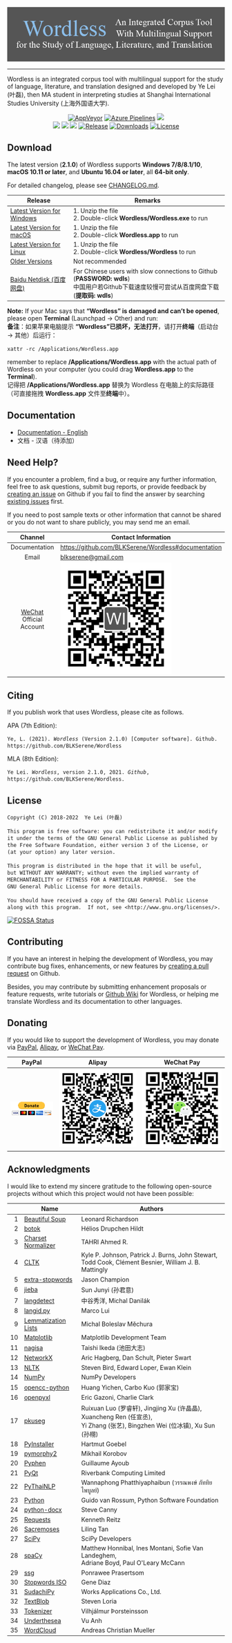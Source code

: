 <!--
# Wordless: README
# Copyright (C) 2018-2022  Ye Lei (叶磊)
#
# This program is free software: you can redistribute it and/or modify
# it under the terms of the GNU General Public License as published by
# the Free Software Foundation, either version 3 of the License, or
# (at your option) any later version.
#
# This program is distributed in the hope that it will be useful,
# but WITHOUT ANY WARRANTY; without even the implied warranty of
# MERCHANTABILITY or FITNESS FOR A PARTICULAR PURPOSE.  See the
# GNU General Public License for more details.
#
# You should have received a copy of the GNU General Public License
# along with this program.  If not, see <http://www.gnu.org/licenses/>.
-->

<div align="center"><img src="/doc/wl_logo.png" alt="logo"></div>

---
Wordless is an integrated corpus tool with multilingual support for the study of language, literature, and translation designed and developed by Ye Lei (叶磊), then MA student in interpreting studies at Shanghai International Studies University (上海外国语大学).

<div align="center">
    <a href="https://ci.appveyor.com/project/BLKSerene/wordless">
        <img src="https://ci.appveyor.com/api/projects/status/github/BLKSerene/Wordless?svg=true" alt="AppVeyor"></a>
    <a href="https://dev.azure.com/blkserene/BLKSerene%20-%20Github/_build/latest?definitionId=1&branchName=main">
        <img src="https://dev.azure.com/blkserene/BLKSerene%20-%20Github/_apis/build/status/BLKSerene.Wordless?branchName=main" alt="Azure Pipelines"></a>
    <a href="https://github.com/BLKSerene/Wordless/actions?query=workflow%3ATests" alt="Github Actions">
        <img src="https://github.com/BLKSerene/Wordless/workflows/Tests/badge.svg"></a>
</div>

<div align="center">
    <a href="https://github.com/BLKSerene/Wordless/actions?query=workflow%3ACodeQL" alt="CodeQL">
        <img src="https://github.com/BLKSerene/Wordless/workflows/CodeQL/badge.svg"></a>
    <a href="https://codecov.io/gh/BLKSerene/Wordless" alt="Codecov">
        <img src="https://codecov.io/gh/BLKSerene/Wordless/branch/main/graph/badge.svg?token=ED6TW92A7G"></a>
    <a href="https://app.fossa.com/projects/git%2Bgithub.com%2FBLKSerene%2FWordless?ref=badge_shield" alt="FOSSA Status">
        <img src="https://app.fossa.com/api/projects/git%2Bgithub.com%2FBLKSerene%2FWordless.svg?type=shield"></a>
    <a href="https://github.com/BLKSerene/Wordless/releases">
        <img src="https://img.shields.io/github/v/release/BLKSerene/Wordless?include_prereleases&label=Release&sort=semver" alt="Release"></a>
    <a href="https://github.com/BLKSerene/Wordless#download">
        <img src="https://img.shields.io/github/downloads/BLKSerene/Wordless/total?label=Downloads" alt="Downloads"></a>
    <a href="https://github.com/BLKSerene/Wordless/blob/main/LICENSE.txt">
        <img src="https://img.shields.io/github/license/BLKSerene/Wordless?label=License" alt="License"></a>
</div>

## Download
The latest version (**2.1.0**) of Wordless supports **Windows 7/8/8.1/10**, **macOS 10.11 or later**, and **Ubuntu 16.04 or later**, all **64-bit only**.

For detailed changelog, please see [CHANGELOG.md](https://github.com/BLKSerene/Wordless/blob/main/src/CHANGELOG.md).

Release|Remarks
-------|------------
[Latest Version for Windows](https://github.com/BLKSerene/Wordless/releases/download/2.1.0/wordless_2.1.0_windows.zip)|1. Unzip the file<br>2. Double-click **Wordless/Wordless.exe** to run
[Latest Version for macOS](https://github.com/BLKSerene/Wordless/releases/download/2.1.0/wordless_2.1.0_macos.zip)|1. Unzip the file<br>2. Double-click **Wordless.app** to run
[Latest Version for Linux](https://github.com/BLKSerene/Wordless/releases/download/2.1.0/wordless_2.1.0_linux.tar.gz)|1. Unzip the file<br>2. Double-click **Wordless/Wordless** to run
[Older Versions](https://github.com/BLKSerene/Wordless/releases)|Not recommended
[Baidu Netdisk (百度网盘)](https://pan.baidu.com/s/1--ZzABrDQBZlZagWlVQMbg)|For Chinese users with slow connections to Github (**PASSWORD: wdls**)<br>中国用户若Github下载速度较慢可尝试从百度网盘下载 (**提取码: wdls**)

**Note:** If your Mac says that **“Wordless” is damaged and can’t be opened**, please open **Terminal** (Launchpad → Other) and run:<br>
**备注**：如果苹果电脑提示 **“Wordless”已损坏，无法打开**，请打开**终端**（启动台 → 其他）后运行：

    xattr -rc /Applications/Wordless.app

remember to replace **/Applications/Wordless.app** with the actual path of Wordless on your computer (you could drag **Wordless.app** to the **Terminal**).<br>
记得把 **/Applications/Wordless.app** 替换为 Wordless 在电脑上的实际路径（可直接拖拽 **Wordless.app** 文件至**终端**中）。

<span id="doc"></span>
## Documentation
- [Documentation - English](https://github.com/BLKSerene/Wordless/blob/main/doc/doc_eng.md)
- 文档 - 汉语（待添加）

## Need Help?
If you encounter a problem, find a bug, or require any further information, feel free to ask questions, submit bug reports, or provide feedback by [creating an issue](https://github.com/BLKSerene/Wordless/issues/new) on Github if you fail to find the answer by searching [existing issues](https://github.com/BLKSerene/Wordless/issues) first.

If you need to post sample texts or other information that cannot be shared or you do not want to share publicly, you may send me an email.

Channel      |Contact Information
:-----------:|-------------------
Documentation|https://github.com/BLKSerene/Wordless#documentation
Email        |blkserene@gmail.com
[WeChat](https://www.wechat.com/en/) Official Account|![WeChat Official Account](/src/imgs/wechat_official_account.jpg)

## Citing
If you publish work that uses Wordless, please cite as follows.

APA (7th Edition):

<pre><code>Ye, L. (2021). <i>Wordless</i> (Version 2.1.0) [Computer software]. Github. https://github.com/BLKSerene/Wordless</code></pre>

MLA (8th Edition):

<pre><code>Ye Lei. <i>Wordless</i>, version 2.1.0, 2021. <i>Github</i>, https://github.com/BLKSerene/Wordless.</code></pre>

## License
    Copyright (C) 2018-2022  Ye Lei (叶磊)
    
    This program is free software: you can redistribute it and/or modify
    it under the terms of the GNU General Public License as published by
    the Free Software Foundation, either version 3 of the License, or
    (at your option) any later version.
    
    This program is distributed in the hope that it will be useful,
    but WITHOUT ANY WARRANTY; without even the implied warranty of
    MERCHANTABILITY or FITNESS FOR A PARTICULAR PURPOSE.  See the
    GNU General Public License for more details.
    
    You should have received a copy of the GNU General Public License
    along with this program.  If not, see <http://www.gnu.org/licenses/>.

[![FOSSA Status](https://app.fossa.com/api/projects/git%2Bgithub.com%2FBLKSerene%2FWordless.svg?type=large)](https://app.fossa.com/projects/git%2Bgithub.com%2FBLKSerene%2FWordless?ref=badge_large)

## Contributing
If you have an interest in helping the development of Wordless, you may contribute bug fixes, enhancements, or new features by [creating a pull request](https://github.com/BLKSerene/Wordless/pulls) on Github.

Besides, you may contribute by submitting enhancement proposals or feature requests, write tutorials or [Github Wiki](https://github.com/BLKSerene/Wordless/wiki) for Wordless, or helping me translate Wordless and its documentation to other languages.

## Donating
If you would like to support the development of Wordless, you may donate via [PayPal](https://www.paypal.com/), [Alipay](https://global.alipay.com/), or [WeChat Pay](https://pay.weixin.qq.com/index.php/public/wechatpay_en).

PayPal|Alipay|WeChat Pay
------|------|----------
[![PayPal](/src/imgs/donating_paypal.gif)](https://www.paypal.com/cgi-bin/webscr?cmd=_s-xclick&hosted_button_id=V2V54NYE2YD32)|![Alipay](/src/imgs/donating_alipay.png)|![WeChat Pay](/src/imgs/donating_wechat_pay.png)

## Acknowledgments
I would like to extend my sincere gratitude to the following open-source projects without which this project would not have been possible:

&nbsp;|Name|Authors
-----:|----|-------
1     |[Beautiful Soup](https://www.crummy.com/software/BeautifulSoup/)      |Leonard Richardson
2     |[botok](https://github.com/Esukhia/botok)                             |Hélios Drupchen Hildt
3     |[Charset Normalizer](https://github.com/Ousret/charset_normalizer)    |TAHRI Ahmed R.
4     |[CLTK](https://github.com/cltk/cltk)                                  |Kyle P. Johnson, Patrick J. Burns, John Stewart,<br>Todd Cook, Clément Besnier, William J. B. Mattingly
5     |[extra-stopwords](https://github.com/Xangis/extra-stopwords)          |Jason Champion
6     |[jieba](https://github.com/fxsjy/jieba)                               |Sun Junyi (孙君意)
7     |[langdetect](https://github.com/Mimino666/langdetect)                 |中谷秀洋, Michal Danilák
8     |[langid.py](https://github.com/saffsd/langid.py)                      |Marco Lui
9     |[Lemmatization Lists](https://github.com/michmech/lemmatization-lists)|Michal Boleslav Měchura
10    |[Matplotlib](https://matplotlib.org/)                                 |Matplotlib Development Team
11    |[nagisa](https://github.com/taishi-i/nagisa)                          |Taishi Ikeda (池田大志)
12    |[NetworkX](https://networkx.org/)                                     |Aric Hagberg, Dan Schult, Pieter Swart
13    |[NLTK](http://www.nltk.org/)                                          |Steven Bird, Edward Loper, Ewan Klein
14    |[NumPy](https://www.numpy.org/)                                       |NumPy Developers
15    |[opencc-python](https://github.com/yichen0831/opencc-python)          |Huang Yichen, Carbo Kuo (郭家宝)
16    |[openpyxl](https://foss.heptapod.net/openpyxl/openpyxl)               |Eric Gazoni, Charlie Clark
17    |[pkuseg](https://github.com/lancopku/pkuseg-python)                   |Ruixuan Luo (罗睿轩), Jingjing Xu (许晶晶), Xuancheng Ren (任宣丞),<br>Yi Zhang (张艺), Bingzhen Wei (位冰镇), Xu Sun (孙栩)
18    |[PyInstaller](http://www.pyinstaller.org/)                            |Hartmut Goebel
19    |[pymorphy2](https://github.com/kmike/pymorphy2)                       |Mikhail Korobov
20    |[Pyphen](https://pyphen.org/)                                         |Guillaume Ayoub
21    |[PyQt](https://riverbankcomputing.com/software/pyqt/)                 |Riverbank Computing Limited
22    |[PyThaiNLP](https://github.com/PyThaiNLP/pythainlp)                   |Wannaphong Phatthiyaphaibun (วรรณพงษ์ ภัททิยไพบูลย์)
23    |[Python](https://www.python.org/)                                     |Guido van Rossum, Python Software Foundation
24    |[python-docx](https://github.com/python-openxml/python-docx)          |Steve Canny
25    |[Requests](https://github.com/psf/requests)                           |Kenneth Reitz
26    |[Sacremoses](https://github.com/alvations/sacremoses)                 |Liling Tan
27    |[SciPy](https://scipy.org/scipylib/)                                  |SciPy Developers
28    |[spaCy](https://spacy.io/)                                            |Matthew Honnibal, Ines Montani, Sofie Van Landeghem,<br>Adriane Boyd, Paul O'Leary McCann
29    |[ssg](https://github.com/ponrawee/ssg)                                |Ponrawee Prasertsom
30    |[Stopwords ISO](https://github.com/stopwords-iso/stopwords-iso)       |Gene Diaz
31    |[SudachiPy](https://github.com/WorksApplications/sudachi.rs)          |Works Applications Co., Ltd.
32    |[TextBlob](https://github.com/sloria/TextBlob)                        |Steven Loria
33    |[Tokenizer](https://github.com/mideind/Tokenizer)                     |Vilhjálmur Þorsteinsson
34    |[Underthesea](https://github.com/undertheseanlp/underthesea)          |Vu Anh
35    |[WordCloud](https://github.com/amueller/word_cloud)                   |Andreas Christian Mueller
